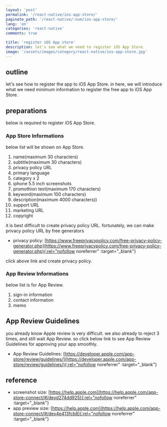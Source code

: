 ```yaml
---
layout: 'post'
permalink: '/react-native/ios-app-store/'
paginate_path: '/react-native/:num/ios-app-store/'
lang: 'en'
categories: 'react-native'
comments: true

title: 'register iOS App store'
description: let's see what we need to register iOS App Store.
image: '/assets/images/category/react-native/ios-app-store.jpg'
---
```




## outline
let's see how to register the app to iOS App Store. in here, we will introduce what we need minimum information to register the free app to iOS App Store.

## preparations
below is required to register iOS App Store.

### App Store Informations
below list will be shown on App Store.

1. name(maximum 30 characters)
1. subtitle(maximum 30 characters)
1. privacy policy URL
1. primary language
1. category x 2
1. iphone 5.5 inch screenshots
1. promothion text(maximum 170 characters)
1. keyword(maximum 100 characters)
1. description(maximum 4000 characters))
1. support URL
1. marketing URL
1. copyright

it is best difficult to create privacy policy URL. fortunately, we can make privacy policy URL by free generators

- privacy policy: [https://www.freeprivacypolicy.com/free-privacy-policy-generator.php](https://www.freeprivacypolicy.com/free-privacy-policy-generator.php){:rel="nofollow noreferrer" :target="_blank"}

click above link and create privacy policy.

### App Review Informations
below list is for App Review.

1. sign-in information
1. contact information
1. memo

## App Review Guidelines
you already know Apple review is very difficult. we also already to reject 3 times, and still wait App Review. so click below link to see App Review Guidelines for approving your app smoothly.

- App Review Guidelines: [https://developer.apple.com/app-store/review/guidelines/](https://developer.apple.com/app-store/review/guidelines/){:rel="nofollow noreferrer" :target="_blank"}

## reference
- screenshot size: [https://help.apple.com](https://help.apple.com/app-store-connect/#/devd274dd925){:rel="nofollow noreferrer" :target="_blank"}
- app preview size: [https://help.apple.com](https://help.apple.com/app-store-connect/#/dev4e413fcb8){:rel="nofollow noreferrer" :target="_blank"}
